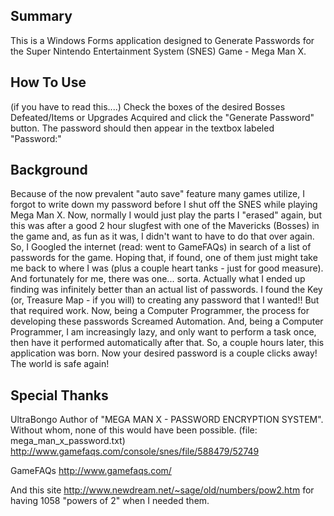 ## Summary
This is a Windows Forms application designed to Generate Passwords for the
Super Nintendo Entertainment System (SNES) Game - Mega Man X.

## How To Use
(if you have to read this....)
Check the boxes of the desired Bosses Defeated/Items or Upgrades Acquired and click the
"Generate Password" button.  The password should then appear in the textbox labeled
"Password:"

## Background
Because of the now prevalent "auto save" feature many games utilize, I forgot to write down my
password before I shut off the SNES while playing Mega Man X. Now, normally I would just play
the parts I "erased" again, but this was after a good 2 hour slugfest with one of the Mavericks
(Bosses) in the game and, as fun as it was, I didn't want to have to do that over again. So,
I Googled the internet (read: went to GameFAQs) in search of a list of passwords for the game.
Hoping that, if found, one of them just might take me back to where I was (plus a couple heart
tanks - just for good measure).  And fortunately for me, there was one... sorta.  Actually what
I ended up finding was infinitely better than an actual list of passwords.  I found the Key 
(or, Treasure Map - if you will) to creating any password that I wanted!!  But that required work.
Now, being a Computer Programmer, the process for developing these passwords Screamed Automation.
And, being a Computer Programmer, I am increasingly lazy, and only want to perform a task once,
then have it performed automatically after that.  So, a couple hours later, this application was
born.  Now your desired password is a couple clicks away!  The world is safe again!

## Special Thanks

UltraBongo
Author of "MEGA MAN X - PASSWORD ENCRYPTION SYSTEM".  Without whom, none of this would
have been possible. (file: mega_man_x_password.txt)
http://www.gamefaqs.com/console/snes/file/588479/52749

GameFAQs
http://www.gamefaqs.com/

And this site
http://www.newdream.net/~sage/old/numbers/pow2.htm
for having 1058 "powers of 2" when I needed them.
